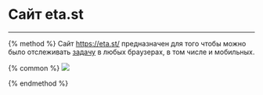 # Сайт eta.st
---
{% method %}
Сайт https://eta.st/ предназначен для того чтобы можно было отслеживать [задачу](/api/objects/task.md) в любых браузерах, в том числе и мобильных.

{% common %}
<img src="../assets/screen_eta_1.png"></img>

{% endmethod %}

